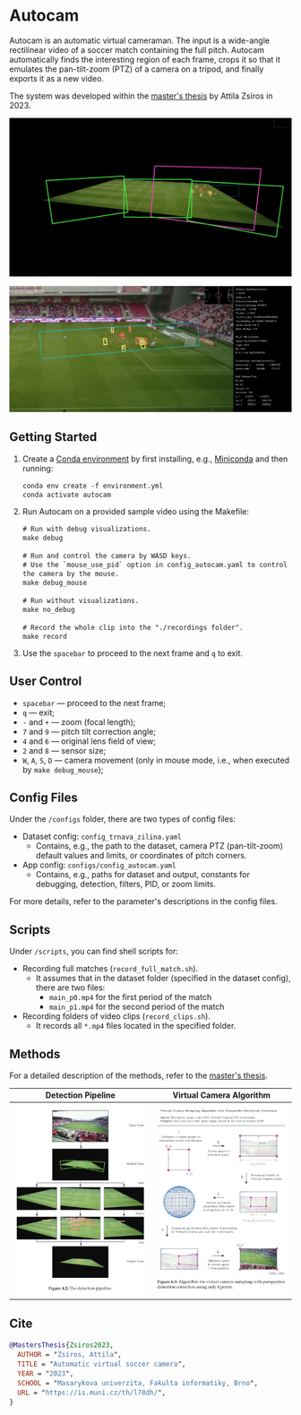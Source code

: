 # Autocam

Autocam is an automatic virtual cameraman. The input is a wide-angle rectilinear video of a soccer match containing the full pitch. Autocam automatically finds the interesting region of each frame, crops it so that it emulates the pan-tilt-zoom (PTZ) of a camera on a tripod, and finally exports it as a new video.

The system was developed within the [master's thesis](https://is.muni.cz/th/l78dh/?lang=en) by Attila Zsíros in 2023.

![Title main](assets/images/title_main.png)

![Title ROI](assets/images/title_roi.png)

## Getting Started

1. Create a [Conda environment](https://docs.conda.io/en/latest/) by first installing, e.g., [Miniconda](https://docs.conda.io/projects/miniconda/en/latest/miniconda-install.html) and then running:

    ```shell
    conda env create -f environment.yml
    conda activate autocam
    ```

2. Run Autocam on a provided sample video using the Makefile:

    ```shell
    # Run with debug visualizations.
    make debug

    # Run and control the camera by WASD keys.
    # Use the `mouse_use_pid` option in config_autocam.yaml to control the camera by the mouse.
    make debug_mouse

    # Run without visualizations.
    make no_debug

    # Record the whole clip into the "./recordings folder".
    make record
    ```

3. Use the `spacebar` to proceed to the next frame and `q` to exit.

## User Control

- `spacebar` — proceed to the next frame;
- `q` — exit;
- `-` and `+` — zoom (focal length);
- `7` and `9` — pitch tilt correction angle;
- `4` and `6` — original lens field of view;
- `2` and `8` — sensor size;
- `W`, `A`, `S`, `D` — camera movement (only in mouse mode, i.e., when executed by `make debug_mouse`);

## Config Files

Under the `/configs` folder, there are two types of config files:

- Dataset config: `config_trnava_zilina.yaml`
  - Contains, e.g., the path to the dataset, camera PTZ (pan-tilt-zoom) default values and limits, or coordinates of pitch corners.
- App config: `configs/config_autocam.yaml`
  - Contains, e.g., paths for dataset and output, constants for debugging, detection, filters, PID, or zoom limits.

For more details, refer to the parameter's descriptions in the config files.

## Scripts

Under `/scripts`, you can find shell scripts for:

- Recording full matches (`record_full_match.sh`).
  - It assumes that in the dataset folder (specified in the dataset config), there are two files:
    - `main_p0.mp4` for the first period of the match
    - `main_p1.mp4` for the second period of the match
- Recording folders of video clips (`record_clips.sh`).
  - It records all `*.mp4` files located in the specified folder.

## Methods

For a detailed description of the methods, refer to the [master's thesis](https://is.muni.cz/th/l78dh/?lang=en).

|                       Detection Pipeline                       |                          Virtual Camera Algorithm                           |
| :------------------------------------------------------------: | :-------------------------------------------------------------------------: |
| ![Detection Pipeline](assets/images/Detection_pipeline@2x.png) | ![Virtual Camera Sampling Algorithm](assets/images/virtual_camera_algo.png) |

## Cite

```bibtex
@MastersThesis{Zsiros2023,
  AUTHOR = "Zsíros, Attila",
  TITLE = "Automatic virtual soccer camera",
  YEAR = "2023",
  SCHOOL = "Masarykova univerzita, Fakulta informatiky, Brno",
  URL = "https://is.muni.cz/th/l78dh/",
}
```
